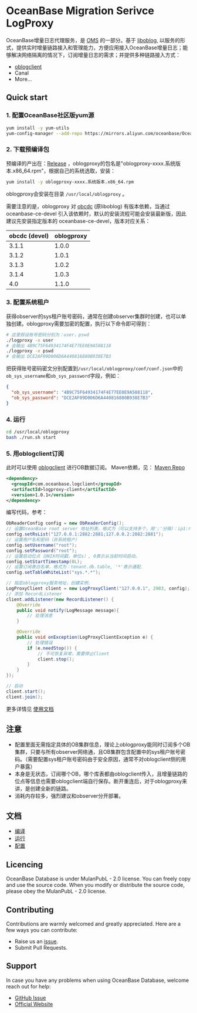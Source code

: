 # OceanBase Migration Serivce LogProxy

OceanBase增量日志代理服务，是 [OMS](https://www.oceanbase.com/product/oms) 的一部分。基于 [liboblog](https://github.com/oceanbase/oceanbase), 以服务的形式，提供实时增量链路接入和管理能力，方便应用接入OceanBase增量日志；能够解决网络隔离的情况下，订阅增量日志的需求；并提供多种链路接入方式：
 - [oblogclient](https://github.com/oceanbase/oblogclient)
 - Canal
 - More...

## Quick start

### 1. 配置OceanBase社区版yum源
```bash
yum install -y yum-utils
yum-config-manager --add-repo https://mirrors.aliyun.com/oceanbase/OceanBase.repo
```

### 2. 下载预编译包

预编译的产出在：[Release](http://mirrors.aliyun.com/oceanbase/community/stable/el/7/x86_64/) ，oblogproxy的包名是"oblogproxy-xxxx.系统版本.x86_64.rpm"，根据自己的系统选取，安装：
```bash
yum install -y oblogproxy-xxxx.系统版本.x86_64.rpm
```

oblogproxy会安装在目录 `/usr/local/oblogproxy` 。

需要注意的是，oblogproxy 对 [obcdc](https://github.com/oceanbase/oceanbase/tree/master/tools/obcdc) (原liboblog) 有版本依赖，当通过 oceanbase-ce-devel 引入该依赖时，默认的安装流程可能会安装最新版，因此建议先安装指定版本的 oceanbase-ce-devel，版本对应关系：

| obcdc (devel) | oblogproxy |
|---------------|------------|
| 3.1.1         | 1.0.0      |
| 3.1.2         | 1.0.1      |
| 3.1.3         | 1.0.2      |
| 3.1.4         | 1.0.3      |
| 4.0           | 1.1.0      |

### 3. 配置系统租户
获得observer的sys租户账号密码，通常在创建observer集群时创建，也可以单独创建。oblogproxy需要加密的配置，执行以下命令即可得到：
```bash
# 这里假设账号密码分别为：user，pswd
./logproxy -x user
# 会输出 4B9C75F64934174F4E77EE0E9A588118
./logproxy -x pswd
# 会输出 DCE2AF09D006D6A440816880B938E7B3
```
把获得账号密码密文分别配置到`/usr/local/oblogproxy/conf/conf.json`中的`ob_sys_username`和`ob_sys_password`字段，例如：
```json
{
  "ob_sys_username": "4B9C75F64934174F4E77EE0E9A588118",
  "ob_sys_password": "DCE2AF09D006D6A440816880B938E7B3"
}
```

### 4. 运行
```bash
cd /usr/local/oblogproxy
bash ./run.sh start
```

### 5. 用oblogclient订阅
此时可以使用 [oblogclient](https://github.com/oceanbase/oblogclient) 进行OB数据订阅。 Maven依赖，见： [Maven Repo](https://search.maven.org/search?q=g:com.oceanbase.logclient)
```xml
<dependency>
  <groupId>com.oceanbase.logclient</groupId>
  <artifactId>logproxy-client</artifactId>
  <version>1.0.1</version>
</dependency>
```
编写代码，参考：
```Java
ObReaderConfig config = new ObReaderConfig();
// 设置OceanBase root server 地址列表，格式为（可以支持多个，用';'分隔）：ip1:rpc_port1:sql_port1;ip2:rpc_port2:sql_port2
config.setRsList("127.0.0.1:2882:2881;127.0.0.2:2882:2881");
// 设置用户名和密码（非系统租户）
config.setUsername("root");
config.setPassword("root");
// 设置启动位点（UNIX时间戳，单位s）, 0表示从当前时间启动。
config.setStartTimestamp(0L);
// 设置订阅表白名单，格式为：tenant.db.table, '*'表示通配.
config.setTableWhiteList("sys.*.*");

// 指定oblogproxy服务地址，创建实例.
LogProxyClient client = new LogProxyClient("127.0.0.1", 2983, config);
// 添加 RecordListener
client.addListener(new RecordListener() {
    @Override
    public void notify(LogMessage message){
        // 处理消息
    }

    @Override
    public void onException(LogProxyClientException e) {
        // 处理错误
        if (e.needStop()) {
            // 不可恢复异常，需要停止Client
            client.stop();
        }
    }
});

// 启动
client.start();
client.join();
```

更多详情见 [使用文档](https://github.com/oceanbase/oblogclient)

## 注意
- 配置里面无需指定具体的OB集群信息，理论上oblogproxy能同时订阅多个OB集群，只要与所有observer网络通，且OB集群包含配置中的sys租户账号密码。（需要配置sys租户账号密码由于安全原因，通常不对oblogclient侧的用户暴露）
- 本身是无状态，订阅哪个OB，哪个库表都由oblogclient传入，且增量链路的位点等信息也需要oblogclient端自行保存。断开重连后，对于oblogproxy来讲，是创建全新的链路。
- 消耗内存较多，强烈建议和observer分开部署。

## 文档
- [编译](./docs/manual.md#编译)
- [运行](./docs/manual.md#运行)
- [配置](./docs/manual.md#配置)

## Licencing
OceanBase Database is under MulanPubL - 2.0 license. You can freely copy and use the source code. When you modify or distribute the source code, please obey the MulanPubL - 2.0 license.

## Contributing
Contributions are warmly welcomed and greatly appreciated. Here are a few ways you can contribute:
- Raise us an [issue](https://github.com/oceanbase/oblogproxy/issues).
- Submit Pull Requests. 

## Support
In case you have any problems when using OceanBase Database, welcome reach out for help:
- [GitHub Issue](https://github.com/oceanbase/oblogproxy/issues)
- [Official Website](https://open.oceanbase.com/)
